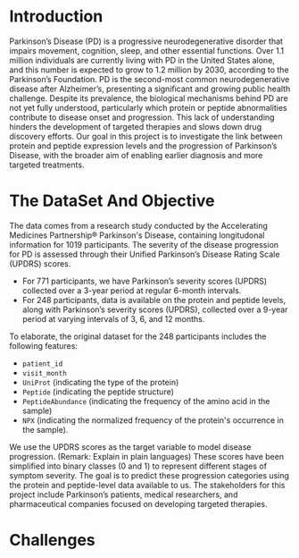 # Introduction

Parkinson’s Disease (PD) is a progressive neurodegenerative disorder that impairs movement, cognition, sleep, and other essential functions. Over 1.1 million individuals are currently living with PD in the United States alone, and this number is expected to grow to 1.2 million by 2030, according to the Parkinson’s Foundation. PD is the second-most common neurodegenerative disease after Alzheimer’s, presenting a significant and growing public health challenge.
Despite its prevalence, the biological mechanisms behind PD are not yet fully understood, particularly which protein or peptide abnormalities contribute to disease onset and progression. This lack of understanding hinders the development of targeted therapies and slows down drug discovery efforts. Our goal in this project is to investigate the link between protein and peptide expression levels and the progression of Parkinson’s Disease, with the broader aim of enabling earlier diagnosis and more targeted treatments.

# The DataSet And Objective

The data comes from a research study conducted by the Accelerating Medicines Partnership® Parkinson's Disease, containing longitudonal information for 1019 participants. The severity of the disease progression for PD is assessed through their Unified Parkinson’s Disease Rating Scale (UPDRS) scores. 
- For 771 participants, we have Parkinson’s severity scores (UPDRS) collected over a 3-year period at regular 6-month intervals.
- For 248 participants, data is available on the protein and peptide levels, along with Parkinson’s severity scores (UPDRS), collected over a 9-year period at varying intervals of 3, 6, and 12 months.

To elaborate, the original dataset for the 248 participants includes the following features: 
- `patient_id`
- `visit_month`
- `UniProt` (indicating the type of the protein)
- `Peptide` (indicating the peptide structure)
- `PeptideAbundance` (indicating the frequency of the amino acid in the sample)
- `NPX` (indicating the normalized frequency of the protein's occurrence in the sample). 


 We use the UPDRS scores as the target variable to model disease progression. (Remark: Explain in plain languages) These scores have been simplified into binary classes (0 and 1) to represent different stages of symptom severity. The goal is to predict these progression categories using the protein and peptide-level data available to us. The stakeholders for this project include Parkinson’s patients, medical researchers, and pharmaceutical companies focused on developing targeted therapies. 

# Challenges
